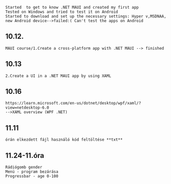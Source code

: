     Started  to get to know .NET MAUI and created my first app
    Tested on Windows and tried to test it on Android
    Started to download and set up the necessary settings: Hyper v,MSDNAA, new Android device-->failed:( Can't test the apps on Android
## 10.12.
    MAUI course/1.Create a cross-platform app with .NET MAUI --> finished
## 10.13
    2.Create a UI in a .NET MAUI app by using XAML
## 10.16
    https://learn.microsoft.com/en-us/dotnet/desktop/wpf/xaml/?view=netdesktop-6.0
    -->XAML overview (WPF .NET)
## 11.11
    órán elkezdett fájl használó kód feltöltése **txt**
## 11.24-11.óra
    Rádiógomb gender
    Menü - program bezárása
    Progressbar - age 0-100
